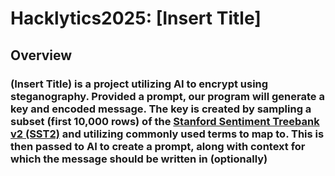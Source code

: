 # Hacklytics2025: [Insert Title]
## Overview 
### (Insert Title) is a project utilizing AI to encrypt using steganography. Provided a prompt, our program will generate a key and encoded message. The key is created by sampling a subset (first 10,000 rows) of the [Stanford Sentiment Treebank v2 (SST2)](https://www.kaggle.com/datasets/atulanandjha/stanford-sentiment-treebank-v2-sst2) and utilizing commonly used terms to map to. This is then passed to AI to create a prompt, along with context for which the message should be written in (optionally)
